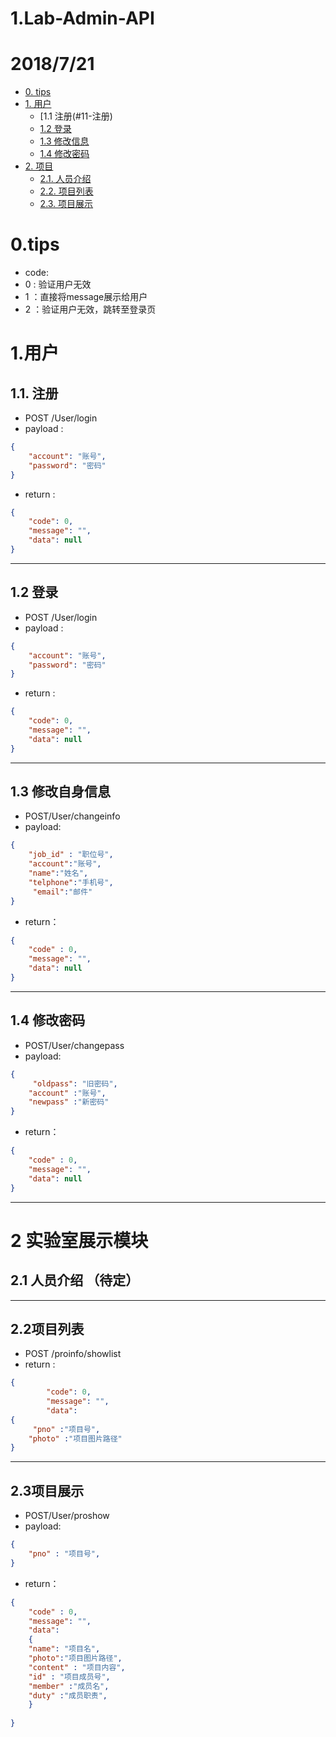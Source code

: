 
# 1.Lab-Admin-API
# 2018/7/21
<!-- TOC -->

- [0. tips](#0-tips)
- [1. 用户](#1-用户)
  - [1.1 注册(#11-注册)
  - [1.2 登录](#12登录)
  - [1.3 修改信息](#13修改信息)
  - [1.4 修改密码](#14修改密码)
- [2. 项目](#2-项目)
  - [2.1. 人员介绍](#21-人员介绍)
  - [2.2. 项目列表](#22-项目列表）)
  - [2.3. 项目展示](#23-项目展示)

<!-- /TOC -->

# 0.tips

- code: 
- 0 : 验证用户无效  
- 1 ：直接将message展示给用户  
- 2 ：验证用户无效，跳转至登录页  

# 1.用户  

## 1.1. 注册

- POST /User/login  
- payload :  
```json
{  
    "account": "账号",
    "password": "密码"  
}
```
- return :  

```json
{  
    "code": 0,  
    "message": "",  
    "data": null  
}
```

---
## 1.2 登录
- POST /User/login  
- payload :  
```json
{  
    "account": "账号",
    "password": "密码"  
}
```
- return :  

```json
{  
    "code": 0,  
    "message": "",  
    "data": null  
}
```

---

## 1.3 修改自身信息 
- POST/User/changeinfo  
- payload:  
```json
{	  
	"job_id" : "职位号",
	"account":"账号",
	"name":"姓名",
	"telphone":"手机号", 
	 "email":"邮件"  
}
```

- return： 
```json
{  
	"code" : 0,  
	"message": "",  
	"data": null  
}
```

---

## 1.4 修改密码
- POST/User/changepass 
- payload:  
```json
{	  
	 "oldpass": "旧密码",
	"account" :"账号",
	"newpass" :"新密码"
} 
```
- return：  
```json
{  
	"code" : 0,  
	"message": "",  
	"data": null  
}
```

---

# 2 实验室展示模块  

## 2.1 人员介绍 （待定）  

---

2.2项目列表   
--
- POST /proinfo/showlist
- return :  
```json
{  
    	"code": 0,  
    	"message": "",  
    	"data":  
{  
	 "pno" :"项目号",
	"photo" :"项目图片路径"
}
```

---

## 2.3项目展示
- POST/User/proshow
- payload:  
```json
{	  
	"pno" : "项目号",
} 
```
- return：  
```json
{  
	"code" : 0,  
	"message": "",  
	"data":
	{
	"name": "项目名",
	"photo":"项目图片路径",
	"content" : "项目内容",
	"id" : "项目成员号",
	"member" :"成员名",
	"duty" :"成员职责",
	}
	
}
```

